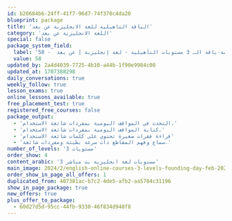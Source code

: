 ```yaml
---
id: b20684b6-24ff-41f7-96d7-74f370c4da20
blueprint: package
title: 'الباقة التاهيلية للغة الانجليزية عن بعد'
category: 'اللغة الانجليزية عن بعد'
special: false
package_system_field:
  label: 'العروض الدائمة-باقة الـ 3 مستويات التأهيلية - لغة إنجليزية | عن بعد  - 58'
  value: 58
updated_by: 2a4d4039-7725-4b10-a44b-1f90e9984c00
updated_at: 1707388298
daily_conversations: true
weekly_follow: true
lesson_exams: true
online_lessons_available: true
free_placement_test: true
registered_free_courses: false
package_output:
  - 'التحدث في المواقف اليومية بمفردات شائعة الاستخدام.'
  - 'كتابة المواقف اليومية بمفردات شائعة الاستخدام.'
  - 'قراءة فقرات صغيرة تحتوي على كلمات شائعة الاستخدام'
  - 'سماع وفهم المقاطع ذات سرعة بطيئة ومفردات شائعة.'
number_of_levels: '3 مستويات'
order_show: 4
content_arabic: '3 مستويات لغة انجليزية بث مباشر'
main_image: 2024/2/english-online-courses-3-levels-founding-day-feb-2024.jpg
order_show_in_page_all_offers: 1
duplicated_from: 407381ac-b7c2-4de5-afb2-aa5704c31196
show_in_page_package: true
new_offers: true
plus_offer_to_package:
  - 60d27d5d-95cc-44fb-9330-46f834d948f8
---
```

